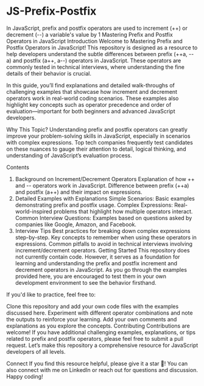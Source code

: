 # JS-Prefix-Postfix
In JavaScript, prefix and postfix operators are used to increment (++) or decrement (--) a variable's value by 1
Mastering Prefix and Postfix Operators in JavaScript
Introduction
Welcome to Mastering Prefix and Postfix Operators in JavaScript! This repository is designed as a resource to help developers understand the subtle differences between prefix (++a, --a) and postfix (a++, a--) operators in JavaScript. These operators are commonly tested in technical interviews, where understanding the fine details of their behavior is crucial.

In this guide, you’ll find explanations and detailed walk-throughs of challenging examples that showcase how increment and decrement operators work in real-world coding scenarios. These examples also highlight key concepts such as operator precedence and order of evaluation—important for both beginners and advanced JavaScript developers.

Why This Topic?
Understanding prefix and postfix operators can greatly improve your problem-solving skills in JavaScript, especially in scenarios with complex expressions. Top tech companies frequently test candidates on these nuances to gauge their attention to detail, logical thinking, and understanding of JavaScript’s evaluation process.

Contents
1. Background on Increment/Decrement Operators
Explanation of how ++ and -- operators work in JavaScript.
Difference between prefix (++a) and postfix (a++) and their impact on expressions.
2. Detailed Examples with Explanations
Simple Scenarios: Basic examples demonstrating prefix and postfix usage.
Complex Expressions: Real-world-inspired problems that highlight how multiple operators interact.
Common Interview Questions: Examples based on questions asked by companies like Google, Amazon, and Facebook.
3. Interview Tips
Best practices for breaking down complex expressions step-by-step.
Key concepts to remember when using these operators in expressions.
Common pitfalls to avoid in technical interviews involving increment/decrement operators.
Getting Started
This repository does not currently contain code. However, it serves as a foundation for learning and understanding the prefix and postfix increment and decrement operators in JavaScript. As you go through the examples provided here, you are encouraged to test them in your own development environment to see the behavior firsthand.

If you'd like to practice, feel free to:

Clone this repository
and add your own code files with the examples discussed here.
Experiment with different operator combinations and note the outputs to reinforce your learning.
Add your own comments and explanations as you explore the concepts.
Contributing
Contributions are welcome! If you have additional challenging examples, explanations, or tips related to prefix and postfix operators, please feel free to submit a pull request. Let’s make this repository a comprehensive resource for JavaScript developers of all levels.


Connect
If you find this resource helpful, please give it a star 🌟! You can also connect with me on LinkedIn or reach out for questions and discussion. Happy coding!













